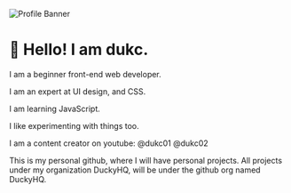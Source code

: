 ![Profile Banner](https://i.imgur.com/5iNuFyj.png)

# 👋 Hello! I am dukc.

I am a beginner front-end web developer.

I am an expert at UI design, and CSS.

I am learning JavaScript.

I like experimenting with things too.

I am a content creator on youtube: @dukc01 @dukc02

This is my personal github, where I will have personal projects.
All projects under my organization DuckyHQ, will be under the github org named DuckyHQ.
